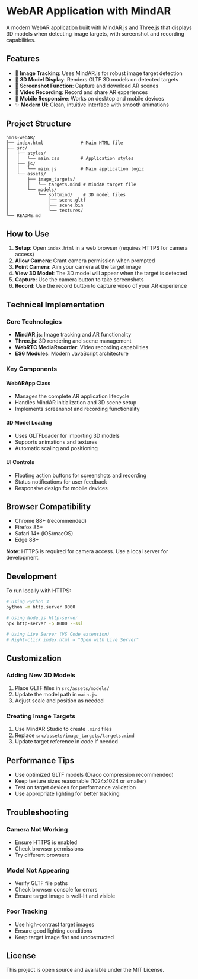 # WebAR Application with MindAR

A modern WebAR application built with MindAR.js and Three.js that displays 3D models when detecting image targets, with screenshot and recording capabilities.

## Features

- 📱 **Image Tracking**: Uses MindAR.js for robust image target detection
- 🎯 **3D Model Display**: Renders GLTF 3D models on detected targets
- 📸 **Screenshot Function**: Capture and download AR scenes
- 🎥 **Video Recording**: Record and share AR experiences
- 📱 **Mobile Responsive**: Works on desktop and mobile devices
- ✨ **Modern UI**: Clean, intuitive interface with smooth animations

## Project Structure

```
hmns-webAR/
├── index.html              # Main HTML file
├── src/
│   ├── styles/
│   │   └── main.css        # Application styles
│   ├── js/
│   │   └── main.js         # Main application logic
│   └── assets/
│       ├── image_targets/
│       │   └── targets.mind # MindAR target file
│       └── models/
│           └── softmind/    # 3D model files
│               ├── scene.gltf
│               ├── scene.bin
│               └── textures/
└── README.md
```

## How to Use

1. **Setup**: Open `index.html` in a web browser (requires HTTPS for camera access)
2. **Allow Camera**: Grant camera permission when prompted
3. **Point Camera**: Aim your camera at the target image
4. **View 3D Model**: The 3D model will appear when the target is detected
5. **Capture**: Use the camera button to take screenshots
6. **Record**: Use the record button to capture video of your AR experience

## Technical Implementation

### Core Technologies

- **MindAR.js**: Image tracking and AR functionality
- **Three.js**: 3D rendering and scene management
- **WebRTC MediaRecorder**: Video recording capabilities
- **ES6 Modules**: Modern JavaScript architecture

### Key Components

#### WebARApp Class

- Manages the complete AR application lifecycle
- Handles MindAR initialization and 3D scene setup
- Implements screenshot and recording functionality

#### 3D Model Loading

- Uses GLTFLoader for importing 3D models
- Supports animations and textures
- Automatic scaling and positioning

#### UI Controls

- Floating action buttons for screenshots and recording
- Status notifications for user feedback
- Responsive design for mobile devices

## Browser Compatibility

- Chrome 88+ (recommended)
- Firefox 85+
- Safari 14+ (iOS/macOS)
- Edge 88+

**Note**: HTTPS is required for camera access. Use a local server for development.

## Development

To run locally with HTTPS:

```bash
# Using Python 3
python -m http.server 8000

# Using Node.js http-server
npx http-server -p 8000 --ssl

# Using Live Server (VS Code extension)
# Right-click index.html → "Open with Live Server"
```

## Customization

### Adding New 3D Models

1. Place GLTF files in `src/assets/models/`
2. Update the model path in `main.js`
3. Adjust scale and position as needed

### Creating Image Targets

1. Use MindAR Studio to create `.mind` files
2. Replace `src/assets/image_targets/targets.mind`
3. Update target reference in code if needed

## Performance Tips

- Use optimized GLTF models (Draco compression recommended)
- Keep texture sizes reasonable (1024x1024 or smaller)
- Test on target devices for performance validation
- Use appropriate lighting for better tracking

## Troubleshooting

### Camera Not Working

- Ensure HTTPS is enabled
- Check browser permissions
- Try different browsers

### Model Not Appearing

- Verify GLTF file paths
- Check browser console for errors
- Ensure target image is well-lit and visible

### Poor Tracking

- Use high-contrast target images
- Ensure good lighting conditions
- Keep target image flat and unobstructed

## License

This project is open source and available under the MIT License.
